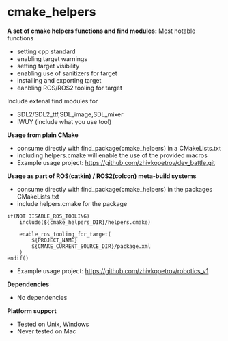 # cmake_helpers

**A set of cmake helpers functions and find modules:**
Most notable functions
- setting cpp standard
- enabling target warnings
- setting target visibility
- enabling use of sanitizers for target
- installing and exporting target
- eanbling ROS/ROS2 tooling for target

Include extenal find modules for
- SDL2/SDL2_ttf,SDL_image,SDL_mixer
- IWUY (include what you use tool)

**Usage from plain CMake**
- consume directly with find_package(cmake_helpers) in a CMakeLists.txt
- including helpers.cmake will enable the use of the provided macros
- Example usage project: https://github.com/zhivkopetrov/dev_battle.git

**Usage as part of ROS(catkin) / ROS2(colcon) meta-build systems**
- consume directly with find_package(cmake_helpers) in the packages CMakeLists.txt
- include helpers.cmake for the package
```
if(NOT DISABLE_ROS_TOOLING)
	include(${cmake_helpers_DIR}/helpers.cmake)
	
    enable_ros_tooling_for_target(
        ${PROJECT_NAME}
        ${CMAKE_CURRENT_SOURCE_DIR}/package.xml
    )
endif()
```
- Example usage project: https://github.com/zhivkopetrov/robotics_v1

**Dependencies**
- No dependencies

**Platform support**
- Tested on Unix, Windows
- Never tested on Mac